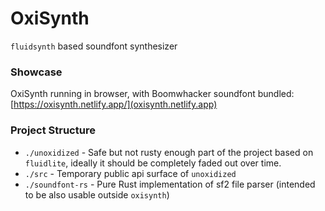 # OxiSynth

`fluidsynth` based soundfont synthesizer

### Showcase
OxiSynth running in browser, with Boomwhacker soundfont bundled:
[https://oxisynth.netlify.app/](oxisynth.netlify.app)


### Project Structure

- `./unoxidized` - Safe but not rusty enough part of the project based on `fluidlite`, ideally it should be completely faded out over time.
- `./src` - Temporary public api surface of `unoxidized`
- `./soundfont-rs` - Pure Rust implementation of sf2 file parser (intended to be also usable outside `oxisynth`)
